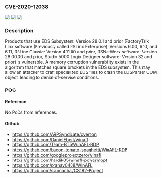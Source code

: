 ### [CVE-2020-12038](https://cve.mitre.org/cgi-bin/cvename.cgi?name=CVE-2020-12038)
![](https://img.shields.io/static/v1?label=Product&message=EDS%20Subsystem%2C%20FactoryTalk%20Linx%20software%20(Previously%20called%20RSLinx%20Enterprise)%2C%20RSLinx%20Classic%2C%20RSNetWorx%20software%2C%20Studio%205000%20Logix%20Designer%20software&color=blue)
![](https://img.shields.io/static/v1?label=Version&message=n%2Fa&color=blue)
![](https://img.shields.io/static/v1?label=Vulnerability&message=IMPROPER%20RESTRICTION%20OF%20OPERATIONS%20WITHIN%20THE%20BOUNDS%20OF%20A%20MEMORY%20BUFFER%20CWE-119&color=brighgreen)

### Description

Products that use EDS Subsystem: Version 28.0.1 and prior (FactoryTalk Linx software (Previously called RSLinx Enterprise): Versions 6.00, 6.10, and 6.11, RSLinx Classic: Version 4.11.00 and prior, RSNetWorx software: Version 28.00.00 and prior, Studio 5000 Logix Designer software: Version 32 and prior) is vulnerable. A memory corruption vulnerability exists in the algorithm that matches square brackets in the EDS subsystem. This may allow an attacker to craft specialized EDS files to crash the EDSParser COM object, leading to denial-of-service conditions.

### POC

#### Reference
No PoCs from references.

#### Github
- https://github.com/ARPSyndicate/cvemon
- https://github.com/DanielEbert/winafl
- https://github.com/Team-BT5/WinAFL-RDP
- https://github.com/bacon-tomato-spaghetti/WinAFL-RDP
- https://github.com/googleprojectzero/winafl
- https://github.com/hardik05/winafl-powermopt
- https://github.com/pranav0408/WinAFL
- https://github.com/ssumachai/CS182-Project

